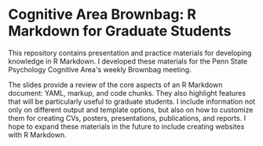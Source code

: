 # Cognitive Area Brownbag: R Markdown for Graduate Students

This repository contains presentation and practice materials for developing knowledge in R Markdown. I developed these materials for the Penn State Psychology Cognitive Area's weekly Brownbag meeting. 

The slides provide a review of the core aspects of an R Markdown document: YAML, markup, and code chunks. They also highlight features that will be particularly useful to graduate students. I include information not only on different output and template options, but also on how to customize them for creating CVs, posters, presentations, publications, and reports. I hope to expand these materials in the future to include creating websites with R Markdown.
